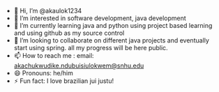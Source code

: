 - 👋 Hi, I’m @akaulok1234
- 👀 I’m interested in software development, java development
- 🌱 I’m currently learning java and python using project based learning and using github as my source control
- 💞️ I’m looking to collaborate on different java projects and eventually start using spring. all my progress will be here public.
- 📫 How to reach me : email: akachukwudike.ndubuisiulokwem@snhu.edu
- 😄 Pronouns: he/him
- ⚡ Fun fact: I love brazilian jui justu!

<!---
akaulok1234/akaulok1234 is a ✨ special ✨ repository because its `README.md` (this file) appears on your GitHub profile.
You can click the Preview link to take a look at your changes.
--->
